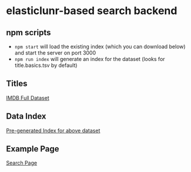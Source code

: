 # elasticlunr-based search backend

## npm scripts
 * `npm start` will load the existing index (which you can download below) and start the server on port 3000
 * `npm run index` will generate an index for the dataset (looks for title.basics.tsv by default)

## Titles
[IMDB Full Dataset](https://datasets.imdbws.com/title.basics.tsv.gz)

## Data Index
[Pre-generated Index for above dataset](https://drive.google.com/open?id=1GyJM4xfnEQiDLCGXni3bWfEdBw6Mqy9g)

## Example Page
[Search Page](file:///absolute/path/to/this/directory/frontend/index.html)
